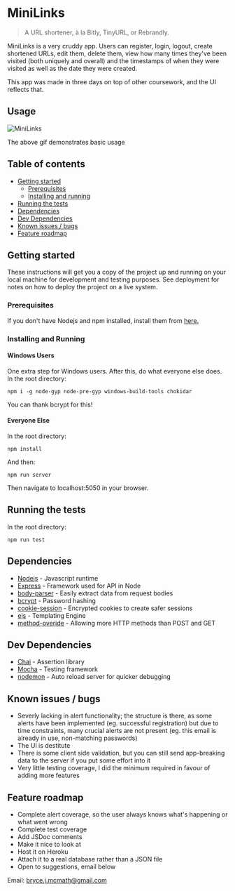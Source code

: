 # MiniLinks

> A URL shortener, à la Bitly, TinyURL, or Rebrandly.

MiniLinks is a very cruddy app. Users can register, login, logout, create shortened URLs, edit them, delete them, view how many times they've been visited (both uniquely and overall) and the timestamps of when they were visited as well as the date they were created.

This app was made in three days on top of other coursework, and the UI reflects that.

## Usage

![MiniLinks](https://raw.githubusercontent.com/bryce-mcmath/tinyapp/master/screenshots/demo.gif)

The above gif demonstrates basic usage

## Table of contents

- [Getting started](#getting-started)
  - [Prerequisites](#prerequisites)
  - [Installing and running](#installing-and-running)
- [Running the tests](#running-the-tests)
- [Dependencies](#dependencies)
- [Dev Dependencies](#dev-dependencies)
- [Known issues / bugs](#known-issues-/-bugs)
- [Feature roadmap](#feature-roadmap)

## Getting started

These instructions will get you a copy of the project up and running on your local machine for development and testing purposes. See deployment for notes on how to deploy the project on a live system.

### Prerequisites

If you don't have Nodejs and npm installed, install them from [here.](https://nodejs.org/en/)

### Installing and Running

#### Windows Users

One extra step for Windows users. After this, do what everyone else does. In the root directory:

```
npm i -g node-gyp node-pre-gyp windows-build-tools chokidar
```

You can thank bcrypt for this!

#### Everyone Else

In the root directory:

```
npm install
```

And then:

```
npm run server
```

Then navigate to localhost:5050 in your browser.

## Running the tests

In the root directory:

```
npm run test
```

## Dependencies

- [Nodejs](https://nodejs.org/en/) - Javascript runtime
- [Express](https://expressjs.com/) - Framework used for API in Node
- [body-parser]() - Easily extract data from request bodies
- [bcrypt]() - Password hashing
- [cookie-session]() - Encrypted cookies to create safer sessions
- [ejs]() - Templating Engine
- [method-overide]() - Allowing more HTTP methods than POST and GET

## Dev Dependencies

- [Chai]() - Assertion library
- [Mocha]() - Testing framework
- [nodemon]() - Auto reload server for quicker debugging

## Known issues / bugs

- Severly lacking in alert functionality; the structure is there, as some alerts have been implemented (eg. successful registration) but due to time constraints, many crucial alerts are not present (eg. this email is already in use, non-matching passwords)
- The UI is destitute
- There is some client side validation, but you can still send app-breaking data to the server if you put some effort into it
- Very little testing coverage, I did the minimum required in favour of adding more features

## Feature roadmap

- Complete alert coverage, so the user always knows what's happening or what went wrong
- Complete test coverage
- Add JSDoc comments
- Make it nice to look at
- Host it on Heroku
- Attach it to a real database rather than a JSON file
- Open to suggestions, email below

Email: [bryce.j.mcmath@gmail.com](mailto:bryce.j.mcmath@gmail.com)

<!-- Markdown link & img definitions -->

[demo]: https://raw.githubusercontent.com/bryce-mcmath/tinyapp/master/screenshots/demo.gif
